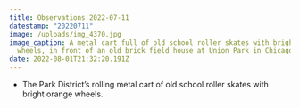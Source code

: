 ```yaml
---
title: Observations 2022-07-11
datestamp: "20220711"
image: /uploads/img_4370.jpg
image_caption: A metal cart full of old school roller skates with bright orange
  wheels, in front of an old brick field house at Union Park in Chicago.
date: 2022-08-01T21:32:20.191Z
---
```

- The Park District’s rolling metal cart of old school roller skates with bright orange wheels.